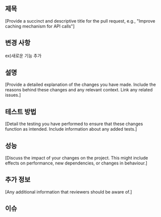 ## 제목
[Provide a succinct and descriptive title for the pull request, e.g., "Improve caching mechanism for API calls"]

## 변경 사항
ex)새로운 기능 추가 

## 설명
[Provide a detailed explanation of the changes you have made. Include the reasons behind these changes and any relevant context. Link any related issues.]

## 테스트 방법
[Detail the testing you have performed to ensure that these changes function as intended. Include information about any added tests.]

## 성능
[Discuss the impact of your changes on the project. This might include effects on performance, new dependencies, or changes in behaviour.]

## 추가 정보
[Any additional information that reviewers should be aware of.]

## 이슈